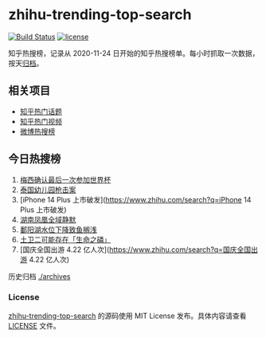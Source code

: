 # zhihu-trending-top-search

[![Build Status](https://github.com/justjavac/zhihu-trending-top-search/workflows/ci/badge.svg?branch=main)](https://github.com/justjavac/zhihu-trending-top-search/actions)
[![license](https://img.shields.io/github/license/justjavac/zhihu-trending-top-search)](https://github.com/justjavac/zhihu-trending-top-search/blob/main/LICENSE)

知乎热搜榜，记录从 2020-11-24 日开始的知乎热搜榜单。每小时抓取一次数据，按天[归档](./archives)。

## 相关项目

- [知乎热门话题](https://github.com/justjavac/zhihu-trending-hot-questions)
- [知乎热门视频](https://github.com/justjavac/zhihu-trending-hot-video)
- [微博热搜榜](https://github.com/justjavac/weibo-trending-hot-search)

## 今日热搜榜

<!-- BEGIN -->
<!-- 最后更新时间 Sat Oct 08 2022 05:08:49 GMT+0800 (China Standard Time) -->

1. [梅西确认最后一次参加世界杯](https://www.zhihu.com/search?q=梅西确认最后一次参加世界杯)
1. [泰国幼儿园枪击案](https://www.zhihu.com/search?q=泰国幼儿园枪击案)
1. [iPhone 14 Plus 上市破发](https://www.zhihu.com/search?q=iPhone 14 Plus 上市破发)
1. [湖南凤凰全域静默](https://www.zhihu.com/search?q=湖南凤凰全域静默)
1. [鄱阳湖水位下降致鱼搁浅](https://www.zhihu.com/search?q=鄱阳湖水位下降致鱼搁浅)
1. [土卫二可能存在「生命之磷」](https://www.zhihu.com/search?q=土卫二可能存在「生命之磷」)
1. [国庆全国出游 4.22 亿人次](https://www.zhihu.com/search?q=国庆全国出游 4.22 亿人次)

<!-- END -->

历史归档 [./archives](./archives)

### License

[zhihu-trending-top-search](https://github.com/justjavac/zhihu-trending-top-search)
的源码使用 MIT License 发布。具体内容请查看 [LICENSE](./LICENSE) 文件。
